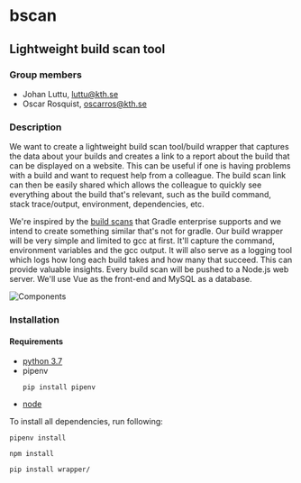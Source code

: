 # bscan

## Lightweight build scan tool
### Group members
- Johan Luttu, luttu@kth.se
- Oscar Rosquist, oscarros@kth.se
### Description
We want to create a lightweight build scan tool/build wrapper that captures the data about your builds and creates a link to a report about the build that can be displayed on a website. This can be useful if one is having problems with a build and want to request help from a colleague. The build scan link can then be easily shared which allows the colleague to quickly see everything about the build that's relevant, such as the build command, stack trace/output, environment, dependencies, etc.

We're inspired by the [build scans](https://gradle.com/build-scans/) that Gradle enterprise supports and we intend to create something similar that's not for gradle. Our build wrapper will be very simple and limited to gcc at first. It'll capture the command, environment variables and the gcc output. It will also serve as a logging tool which logs how long each build takes and how many that succeed. This can provide valuable insights. Every build scan will be pushed to a Node.js web server. We'll use Vue as the front-end and MySQL as a database.

![Components](diagram.png)



### Installation 

#### Requirements 
* [python 3.7](https://www.python.org/downloads/)
* pipenv
  ```
  pip install pipenv
  ```
* [node](https://nodejs.org/en/)

To install all dependencies, run following:
```
pipenv install

npm install

pip install wrapper/
```